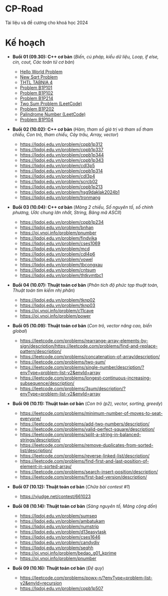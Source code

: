 # CP-Road

Tài liệu và đề cương cho khoá học 2024

# Kế hoạch

- **Buổi 01 (09.30): C++ cơ bản** (*Biến, cú pháp, kiểu dữ liệu, Loop, if else, cin, cout, Các toán tử cơ bản*)
  - [Hello World Problem](https://lqdoj.edu.vn/problem/helloworld)
  - [New Sqrt Problem](https://lqdoj.edu.vn/problem/newsqrt)
  - [THTL TABNIA 4](https://lqdoj.edu.vn/problem/23thtltabnia4)
  - [Problem B1P101](https://lqdoj.edu.vn/problem/cppb1p101)
  - [Problem B1P102](https://lqdoj.edu.vn/problem/cppb1p102)
  - [Problem B1P214](https://lqdoj.edu.vn/problem/cppb1p214)
  - [Two Sum Problem (LeetCode)](https://leetcode.com/problems/two-sum/description/)
  - [Problem B1P202](https://lqdoj.edu.vn/problem/cppb1p202)
  - [Palindrome Number (LeetCode)](https://leetcode.com/problems/palindrome-number/description/)
  - [Problem B1P104](https://lqdoj.edu.vn/problem/cppb1p104)

- **Buổi 02 (10.02): C++ cơ bản** (*Hàm, tham số giá trị và tham số tham chiếu, Con trỏ, tham chiếu, Cày trâu, Array, vector*)
  - https://lqdoj.edu.vn/problem/cppb1p312
  - https://lqdoj.edu.vn/problem/cppb1p337
  - https://lqdoj.edu.vn/problem/cppb1p344
  - https://lqdoj.edu.vn/problem/cppb1p343
  - https://lqdoj.edu.vn/problem/cdl3p5
  - https://lqdoj.edu.vn/problem/cppb1p314
  - https://lqdoj.edu.vn/problem/cdl3p4
  - https://lqdoj.edu.vn/problem/scrcb02
  - https://lqdoj.edu.vn/problem/cppb1p213
  - https://lqdoj.edu.vn/problem/hsg9daklak2024b1
  - https://lqdoj.edu.vn/problem/tronmang
- **Buổi 03 (10.04): C++ cơ bản** (*Mảng 2 chiều, Số nguyên tố, số chính phương, Ước chung lớn nhất, String, Bảng mã ASCII*)
  - https://lqdoj.edu.vn/problem/cppb1p234
  - https://lqdoj.edu.vn/problem/bnhan
  - https://oj.vnoi.info/problem/pnumber
  - https://lqdoj.edu.vn/problem/findvika
  - https://lqdoj.edu.vn/problem/cses1069
  - https://lqdoj.edu.vn/problem/mcd
  - https://lqdoj.edu.vn/problem/cdl4p6
  - https://lqdoj.edu.vn/problem/vowel
  - https://lqdoj.edu.vn/problem/tbcongxau
  - https://lqdoj.edu.vn/problem/cntsum
  - https://lqdoj.edu.vn/problem/thtkvmtbc1
- **Buổi 04 (10.07): Thuật toán cơ bản** (*Phân tích độ phức tạp thuật toán, Thuật toán tìm kiếm nhị phân*)
  - https://lqdoj.edu.vn/problem/tknp02
  - https://lqdoj.edu.vn/problem/tknp03
  - https://oj.vnoi.info/problem/c11cave
  - https://oj.vnoi.info/problem/power
- **Buổi 05 (10.09): Thuật toán cơ bản** (*Con trỏ, vector nâng cao, biến global*)
  - https://leetcode.com/problems/rearrange-array-elements-by-sign/description/https://leetcode.com/problems/find-and-replace-pattern/description/
  - https://leetcode.com/problems/concatenation-of-array/description/
  - https://leetcode.com/problems/two-sum/
  - https://leetcode.com/problems/single-number/description/?envType=problem-list-v2&envId=array
  - https://leetcode.com/problems/longest-continuous-increasing-subsequence/description/
  - https://leetcode.com/problems/3sum/description/?envType=problem-list-v2&envId=array
- **Buổi 06 (10.11): Thuật toán cơ bản** (*Con trỏ (p2), vector, sorting, greedy*)
  - https://leetcode.com/problems/minimum-number-of-moves-to-seat-everyone/
  - https://leetcode.com/problems/add-two-numbers/description/
  - https://leetcode.com/problems/valid-perfect-square/description/
  - https://leetcode.com/problems/split-a-string-in-balanced-strings/description/
  - https://leetcode.com/problems/remove-duplicates-from-sorted-list/description/
  - https://leetcode.com/problems/reverse-linked-list/description/
  - https://leetcode.com/problems/find-first-and-last-position-of-element-in-sorted-array/
  - https://leetcode.com/problems/search-insert-position/description/
  - https://leetcode.com/problems/first-bad-version/description/
- **Buổi 07 (10.12): Thuật toán cơ bản** (*Chữa bài contest #1*)
  - https://vjudge.net/contest/661023
- **Buổi 08 (10.14): Thuật toán cơ bản** (*Sàng nguyên tố, Mảng cộng dồn*)
  - https://lqdoj.edu.vn/problem/sumseq
  - https://lqdoj.edu.vn/problem/ambatukam
  - https://lqdoj.edu.vn/problem/numstrip
  - https://lqdoj.edu.vn/problem/d13easytask
  - https://lqdoj.edu.vn/problem/cses1646
  - https://lqdoj.edu.vn/problem/candydiv
  - https://lqdoj.edu.vn/problem/seqhh
  - https://oj.vnoi.info/problem/bedao_g01_kprime
  - https://oj.vnoi.info/problem/pnumber
- **Buổi 09 (10.16): Thuật toán cơ bản** (*Đệ quy*)
  - https://leetcode.com/problems/powx-n/?envType=problem-list-v2&envId=recursion
  - https://lqdoj.edu.vn/problem/cppb1p507
